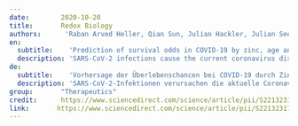 ```yaml
---
date:        2020-10-20
title:       Redox Biology
authors:      'Raban Arved Heller, Qian Sun, Julian Hackler, Julian Seelig, Linda Seibert, Asan Cherkezov, Waldemar B Minich, Petra Seemann, Joachim Diegmann, Maximilian Pilz, Manuel Bachmann, Alireza Ranjbar, Arash Moghaddam & Lutz Schomburg'
en:
  subtitle:    'Prediction of survival odds in COVID-19 by zinc, age and selenoprotein P as composite biomarker'
  description: 'SARS-CoV-2 infections cause the current coronavirus disease (COVID-19) pandemic and challenge the immune system with ongoing inflammation. Several redox-relevant micronutrients are known to contribute to an adequate immune response, including the essential trace elements zinc (Zn) and selenium (Se). In this study, we tested the hypothesis that COVID-19 patients are characterised by Zn deficiency and that Zn status provides prognostic information. Serum Zn was determined in serum samples (n = 171) collected consecutively from patients surviving COVID-19 (n = 29) or non-survivors (n = 6). Data from the European Prospective Investigation into Cancer and Nutrition (EPIC) study were used for comparison. Zn concentrations in patient samples were low as compared to healthy subjects (mean ± SD; 717.4 ± 246.2 vs 975.7 ± 294.0 μg/L, P < 0.0001). The majority of serum samples collected at different time points from the non-survivors (25/34, i.e., 73.5%) and almost half of the samples collected from the survivors (56/137, i.e., 40.9%) were below the threshold for Zn deficiency, i.e., below 638.7 μg/L (the 2.5th percentile in the EPIC cohort). In view that the Se status biomarker and Se transporter selenoprotein P (SELENOP) is also particularly low in COVID-19, we tested the prevalence of a combined deficit, i.e., serum Zn below 638.7 μg/L and serum SELENOP below 2.56 mg/L. This combined deficit was observed in 0.15% of samples in the EPIC cohort of healthy subjects, in 19.7% of the samples collected from the surviving COVID-19 patients and in 50.0% of samples from the non-survivors. Accordingly, the composite biomarker (SELENOP and Zn with age) proved as a reliable indicator of survival in COVID-19 by receiver operating characteristic (ROC) curve analysis, yielding an area under the curve (AUC) of 94.42%. We conclude that Zn and SELENOP status within the reference ranges indicate high survival odds in COVID-19, and assume that correcting a diagnostically proven deficit in Se and/or Zn by a personalised supplementation may support convalescence.'
de: 
  subtitle:    'Vorhersage der Überlebenschancen bei COVID-19 durch Zink, Alter und Selenoprotein P als zusammengesetzter Biomarker'
  description: 'SARS-CoV-2-Infektionen verursachen die aktuelle Coronavirus-Pandemie (COVID-19) und fordern das Immunsystem mit anhaltenden Entzündungen heraus. Bekannt ist, dass mehrere redoxrelevante Mikronährstoffe zu einer angemessenen Immunantwort beitragen, darunter die essenziellen Spurenelemente Zink (Zn) und Selen (Se). In dieser Studie haben wir die Hypothese getestet, dass COVID-19-Patienten durch einen Zn-Mangel gekennzeichnet sind und dass der Zn-Status prognostische Informationen liefert. Serum-Zn wurde in Serumproben (n = 171) bestimmt, die nacheinander von Patienten, die COVID-19 überlebten (n = 29), und von Nicht-Überlebenden (n = 6) gesammelt wurden. Zum Vergleich wurden Daten aus der European Prospective Investigation into Cancer and Nutrition (EPIC)-Studie herangezogen. Die Zn-Konzentrationen in Patientenproben waren im Vergleich zu gesunden Probanden niedrig (Mittelwert ± SD; 717,4 ± 246,2 vs. 975,7 ± 294,0 μg/L, P < 0,0001). Die Mehrheit der zu verschiedenen Zeitpunkten entnommenen Serumproben der Nicht-Überlebenden (25/34, d. h. 73,5 %) und fast die Hälfte der von den Überlebenden entnommenen Proben (56/137, d. h. 40,9 %) lagen unter dem Schwellenwert für Zn-Mangel, d. h. unter 638,7 μg/L (dem 2,5. Perzentil in der EPIC-Kohorte). Da der Se-Status-Biomarker und Se-Transporter Selenoprotein P (SELENOP) in COVID-19 ebenfalls besonders niedrig ist, haben wir die Prävalenz eines kombinierten Defizits, d. h. Serum-Zn unter 638,7 μg/L und Serum-SELENOP unter 2,56 mg/L, untersucht. Dieses kombinierte Defizit wurde bei 0,15 % der Proben in der EPIC-Kohorte gesunder Probanden, bei 19,7 % der Proben der überlebenden COVID-19-Patienten und bei 50,0 % der Proben der Nicht-Überlebenden beobachtet. Dementsprechend erwies sich der zusammengesetzte Biomarker (SELENOP und Zn in Abhängigkeit vom Alter) als zuverlässiger Indikator für das Überleben bei COVID-19. Die Analyse der Receiver-Operating-Characteristic (ROC)-Kurve ergab eine Fläche unter der Kurve (AUC) von 94,42 %. Wir kommen zu dem Schluss, dass ein Zn- und SELENOP-Status innerhalb der Referenzbereiche eine hohe Überlebenswahrscheinlichkeit bei COVID-19 anzeigt, und gehen davon aus, dass die Korrektur eines diagnostisch nachgewiesenen Defizits an Se und/oder Zn durch eine personalisierte Supplementierung die Rekonvaleszenz unterstützen kann.'
group:       "Therapeutics"
credit:      https://www.sciencedirect.com/science/article/pii/S2213231720309691
link:       https://www.sciencedirect.com/science/article/pii/S2213231720309691/pdfft?md5=c35fb1807ae53429a31dd15fd1d40d57&pid=1-s2.0-S2213231720309691-main.pdf
---
```

<object data="{{ page.link }}" style='height:calc(100vh - 400px); width: 100%' type='application/pdf'></object>